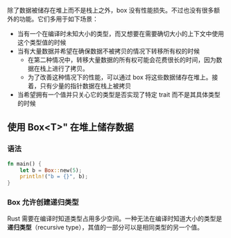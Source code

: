 除了数据被储存在堆上而不是栈上之外，box 没有性能损失。不过也没有很多额外的功能。它们多用于如下场景：

* 当有一个在编译时未知大小的类型，而又想要在需要确切大小的上下文中使用这个类型值的时候
* 当有大量数据并希望在确保数据不被拷贝的情况下转移所有权的时候
    * 在第二种情况中，转移大量数据的所有权可能会花费很长的时间，因为数据在栈上进行了拷贝。
    * 为了改善这种情况下的性能，可以通过 box 将这些数据储存在堆上。接着，只有少量的指针数据在栈上被拷贝
* 当希望拥有一个值并只关心它的类型是否实现了特定 trait 而不是其具体类型的时候

## 使用 Box\<T>" 在堆上储存数据

### 语法
```rust
fn main() {
    let b = Box::new(5);
    println!("b = {}", b);
}
```

### Box 允许创建递归类型
Rust 需要在编译时知道类型占用多少空间。一种无法在编译时知道大小的类型是 **递归类型**（recursive type），其值的一部分可以是相同类型的另一个值。